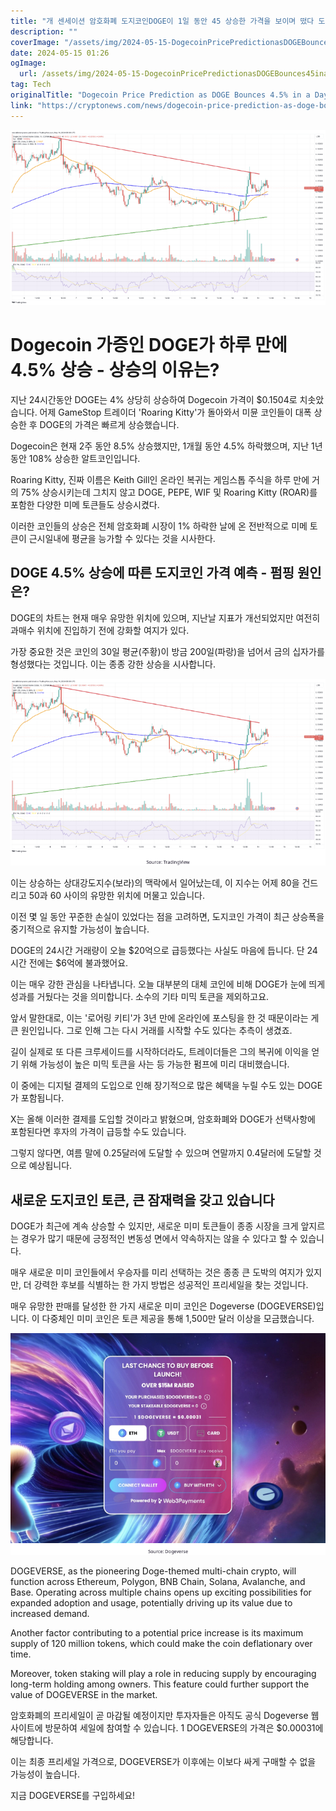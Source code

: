 ```yaml
---
title: "개 센세이션 암호화폐 도지코인DOGE이 1일 동안 45 상승한 가격을 보이며 떴다 도지코인의 가격이 오른 이유는 무엇일까요"
description: ""
coverImage: "/assets/img/2024-05-15-DogecoinPricePredictionasDOGEBounces45inaDayWhatsCausingthePump_thumbnail.png"
date: 2024-05-15 01:26
ogImage: 
  url: /assets/img/2024-05-15-DogecoinPricePredictionasDOGEBounces45inaDayWhatsCausingthePump_thumbnail.png
tag: Tech
originalTitle: "Dogecoin Price Prediction as DOGE Bounces 4.5% in a Day – What’s Causing the Pump?"
link: "https://cryptonews.com/news/dogecoin-price-prediction-as-doge-bounces-4-5-in-a-day-whats-causing-the-pump.htm"
---
```



![Dogecoin Price Prediction](/assets/img/2024-05-15-DogecoinPricePredictionasDOGEBounces45inaDayWhatsCausingthePump_thumbnail.png)

# Dogecoin 가증인 DOGE가 하루 만에 4.5% 상승 - 상승의 이유는?

지난 24시간동안 DOGE는 4% 상당히 상승하여 Dogecoin 가격이 $0.1504로 치솟았습니다. 어제 GameStop 트레이더 'Roaring Kitty'가 돌아와서 미뮨 코인들이 대폭 상승한 후 DOGE의 가격은 빠르게 상승했습니다.

Dogecoin은 현재 2주 동안 8.5% 상승했지만, 1개월 동안 4.5% 하락했으며, 지난 1년 동안 108% 상승한 알트코인입니다.



Roaring Kitty, 진짜 이름은 Keith Gill인 온라인 복귀는 게임스톱 주식을 하루 만에 거의 75% 상승시키는데 그치지 않고 DOGE, PEPE, WIF 및 Roaring Kitty (ROAR)를 포함한 다양한 미메 토큰들도 상승시켰다.

이러한 코인들의 상승은 전체 암호화폐 시장이 1% 하락한 날에 온 전반적으로 미메 토큰이 근시일내에 평균을 능가할 수 있다는 것을 시사한다.

## DOGE 4.5% 상승에 따른 도지코인 가격 예측 - 펌핑 원인은?

DOGE의 차트는 현재 매우 유망한 위치에 있으며, 지난날 지표가 개선되었지만 여전히 과매수 위치에 진입하기 전에 강화할 여지가 있다.



가장 중요한 것은 코인의 30일 평균(주황)이 방금 200일(파랑)을 넘어서 금의 십자가를 형성했다는 것입니다. 이는 종종 강한 상승을 시사합니다.

![Dogecoin Price Prediction as DOGE Bounces 45% in a Day: What's Causing the Pump?](/assets/img/2024-05-15-DogecoinPricePredictionasDOGEBounces45inaDayWhatsCausingthePump_0.png)

이는 상승하는 상대강도지수(보라)의 맥락에서 일어났는데, 이 지수는 어제 80을 건드리고 50과 60 사이의 유망한 위치에 머물고 있습니다.

이전 몇 일 동안 꾸준한 손실이 있었다는 점을 고려하면, 도지코인 가격이 최근 상승폭을 중기적으로 유지할 가능성이 높습니다.



DOGE의 24시간 거래량이 오늘 $20억으로 급등했다는 사실도 마음에 듭니다. 단 24시간 전에는 $6억에 불과했어요.

이는 매우 강한 관심을 나타냅니다. 오늘 대부분의 대체 코인에 비해 DOGE가 눈에 띄게 성과를 거뒀다는 것을 의미합니다. 소수의 기타 미믹 토큰을 제외하고요.

앞서 말한대로, 이는 '로어링 키티'가 3년 만에 온라인에 포스팅을 한 것 때문이라는 게 큰 원인입니다. 그로 인해 그는 다시 거래를 시작할 수도 있다는 추측이 생겼죠.

길이 실제로 또 다른 크루세이드를 시작하더라도, 트레이더들은 그의 복귀에 이익을 얻기 위해 가능성이 높은 미믹 토큰을 사는 등 가능한 펌프에 미리 대비했습니다.



이 중에는 디지털 결제의 도입으로 인해 장기적으로 많은 혜택을 누릴 수도 있는 DOGE가 포함됩니다.

X는 올해 이러한 결제를 도입할 것이라고 밝혔으며, 암호화폐와 DOGE가 선택사항에 포함된다면 후자의 가격이 급등할 수도 있습니다.

그렇지 않다면, 여름 말에 0.25달러에 도달할 수 있으며 연말까지 0.4달러에 도달할 것으로 예상됩니다.

## 새로운 도지코인 토큰, 큰 잠재력을 갖고 있습니다



DOGE가 최근에 계속 상승할 수 있지만, 새로운 미미 토큰들이 종종 시장을 크게 앞지르는 경우가 많기 때문에 긍정적인 변동성 면에서 약속하지는 않을 수 있다고 할 수 있습니다.

매우 새로운 미미 코인들에서 우승자를 미리 선택하는 것은 종종 큰 도박의 여지가 있지만, 더 강력한 후보를 식별하는 한 가지 방법은 성공적인 프리세일을 찾는 것입니다.

매우 유망한 판매를 달성한 한 가지 새로운 미미 코인은 Dogeverse (DOGEVERSE)입니다. 이 다중체인 미미 코인은 토큰 제공을 통해 1,500만 달러 이상을 모금했습니다.

![텍스트](/assets/img/2024-05-15-DogecoinPricePredictionasDOGEBounces45inaDayWhatsCausingthePump_1.png)



DOGEVERSE, as the pioneering Doge-themed multi-chain crypto, will function across Ethereum, Polygon, BNB Chain, Solana, Avalanche, and Base. Operating across multiple chains opens up exciting possibilities for expanded adoption and usage, potentially driving up its value due to increased demand.


Another factor contributing to a potential price increase is its maximum supply of 120 million tokens, which could make the coin deflationary over time.


Moreover, token staking will play a role in reducing supply by encouraging long-term holding among owners. This feature could further support the value of DOGEVERSE in the market.



암호화폐의 프리세일이 곧 마감될 예정이지만 투자자들은 아직도 공식 Dogeverse 웹사이트에 방문하여 세일에 참여할 수 있습니다. 1 DOGEVERSE의 가격은 $0.00031에 해당합니다.

이는 최종 프리세일 가격으로, DOGEVERSE가 이후에는 이보다 싸게 구매할 수 없을 가능성이 높습니다.

지금 DOGEVERSE를 구입하세요!